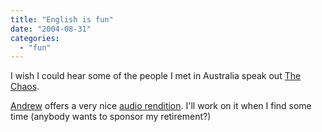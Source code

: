 ```yaml
---
title: "English is fun"
date: "2004-08-31"
categories: 
  - "fun"
---
```


I wish I could hear some of the people I met in Australia speak out [The Chaos](http://www.mipmip.dsl.pipex.com/tidbits/pronunciation.shtml).

[Andrew](http://www.andrewsavory.com/blog/archives/000334.html) offers a very nice [audio rendition](http://www.andrewsavory.com/blog/videos/chaos.mov). I'll work on it when I find some time (anybody wants to sponsor my retirement?)
